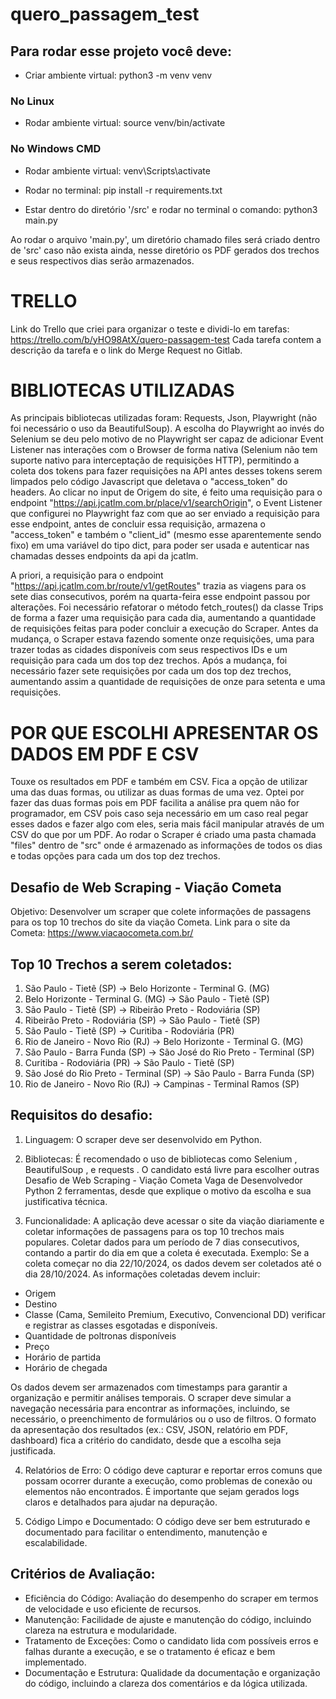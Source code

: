 # quero_passagem_test

## Para rodar esse projeto você deve:

- Criar ambiente virtual: python3 -m venv venv

### No Linux
- Rodar ambiente virtual: source venv/bin/activate

### No Windows CMD
- Rodar ambiente virtual: venv\Scripts\activate

- Rodar no terminal: pip install -r requirements.txt

- Estar dentro do diretório '/src' e rodar no terminal o comando: python3 main.py


Ao rodar o arquivo 'main.py', um diretório chamado files será criado dentro de 'src' caso não exista ainda, nesse diretório os PDF gerados dos trechos e seus respectivos dias serão armazenados.

# TRELLO

Link do Trello que criei para organizar o teste e dividi-lo em tarefas: https://trello.com/b/yHO98AtX/quero-passagem-test
Cada tarefa contem a descrição da tarefa e o link do Merge Request no Gitlab.


# BIBLIOTECAS UTILIZADAS

As principais bibliotecas utilizadas foram: Requests, Json, Playwright (não foi necessário o uso da BeautifulSoup).
A escolha do Playwright ao invés do Selenium se deu pelo motivo de no Playwright ser capaz de adicionar Event Listener nas interações com o Browser de forma nativa (Selenium não tem suporte nativo para interceptação de requisições HTTP), permitindo a coleta dos tokens para fazer requisições na API antes desses tokens serem limpados pelo código Javascript que deletava o "access_token" do headers. Ao clicar no input de Origem do site, é feito uma requisição para o endpoint "https://api.jcatlm.com.br/place/v1/searchOrigin", o Event Listener que configurei no Playwright faz com que ao ser enviado a requisição para esse endpoint, antes de concluir essa requisição, armazena o "access_token" e também o "client_id" (mesmo esse aparentemente sendo fixo) em uma variável do tipo dict, para poder ser usada e autenticar nas chamadas desses endpoints da api da jcatlm.

A priori, a requisição para o endpoint "https://api.jcatlm.com.br/route/v1/getRoutes" trazia as viagens para os sete dias consecutivos, porém na quarta-feira esse endpoint passou por alterações. Foi necessário refatorar o método fetch_routes() da classe Trips de forma a fazer uma requisição para cada dia, aumentando a quantidade de requisições feitas para poder concluir a execução do Scraper. Antes da mudança, o Scraper estava fazendo somente onze requisições, uma para trazer todas as cidades disponíveis com seus respectivos IDs e um requisição para cada um dos top dez trechos. Após a mudança, foi necessário fazer sete requisições por cada um dos top dez trechos, aumentando assim a quantidade de requisições de onze para setenta e uma requisições.

# POR QUE ESCOLHI APRESENTAR OS DADOS EM PDF E CSV

Touxe os resultados em PDF e também em CSV. Fica a opção de utilizar uma das duas formas, ou utilizar as duas formas de uma vez. Optei por fazer das duas formas pois em PDF facilita a análise pra quem não for programador, em CSV pois caso seja necessário em um caso real pegar esses dados e fazer algo com eles, seria mais fácil manipular através de um CSV do que por um PDF.
Ao rodar o Scraper é criado uma pasta chamada "files" dentro de "src" onde é armazenado as informações de todos os dias e todas opções para cada um dos top dez trechos.

## Desafio de Web Scraping - Viação Cometa

Objetivo: Desenvolver um scraper que colete informações de passagens para
os top 10 trechos do site da viação Cometa.
Link para o site da Cometa: https://www.viacaocometa.com.br/

## Top 10 Trechos a serem coletados:
1. São Paulo - Tietê (SP) → Belo Horizonte - Terminal G. (MG)
2. Belo Horizonte - Terminal G. (MG) → São Paulo - Tietê (SP)
3. São Paulo - Tietê (SP) → Ribeirão Preto - Rodoviária (SP)
4. Ribeirão Preto - Rodoviária (SP) → São Paulo - Tietê (SP)
5. São Paulo - Tietê (SP) → Curitiba - Rodoviária (PR)
6. Rio de Janeiro - Novo Rio (RJ) → Belo Horizonte - Terminal G. (MG)
7. São Paulo - Barra Funda (SP) → São José do Rio Preto - Terminal (SP)
8. Curitiba - Rodoviária (PR) → São Paulo - Tietê (SP)
9. São José do Rio Preto - Terminal (SP) → São Paulo - Barra Funda (SP)
10. Rio de Janeiro - Novo Rio (RJ) → Campinas - Terminal Ramos (SP)


## Requisitos do desafio:
1. Linguagem: O scraper deve ser desenvolvido em Python.

2. Bibliotecas: É recomendado o uso de bibliotecas como Selenium ,
BeautifulSoup , e requests . O candidato está livre para escolher outras
Desafio de Web Scraping - Viação Cometa  Vaga de Desenvolvedor Python 2
ferramentas, desde que explique o motivo da escolha e sua justificativa
técnica.

3. Funcionalidade:
A aplicação deve acessar o site da viação diariamente e coletar
informações de passagens para os top 10 trechos mais populares.
Coletar dados para um período de 7 dias consecutivos, contando a
partir do dia em que a coleta é executada.
Exemplo: Se a coleta começar no dia 22/10/2024, os dados devem
ser coletados até o dia 28/10/2024.
As informações coletadas devem incluir:

- Origem
- Destino
- Classe (Cama, Semileito Premium, Executivo, Convencional DD) verificar e registrar as classes esgotadas e disponíveis.
- Quantidade de poltronas disponíveis
- Preço
- Horário de partida
- Horário de chegada

Os dados devem ser armazenados com timestamps para garantir a
organização e permitir análises temporais.
O scraper deve simular a navegação necessária para encontrar as
informações, incluindo, se necessário, o preenchimento de formulários
ou o uso de filtros.
O formato da apresentação dos resultados (ex.: CSV, JSON, relatório
em PDF, dashboard) fica a critério do candidato, desde que a escolha
seja justificada.

4. Relatórios de Erro:
O código deve capturar e reportar erros comuns que possam ocorrer
durante a execução, como problemas de conexão ou elementos não
encontrados.
É importante que sejam gerados logs claros e detalhados para ajudar
na depuração.

5. Código Limpo e Documentado:
O código deve ser bem estruturado e documentado para facilitar o
entendimento, manutenção e escalabilidade.


## Critérios de Avaliação:
- Eficiência do Código: Avaliação do desempenho do scraper em termos de
velocidade e uso eficiente de recursos.
- Manutenção: Facilidade de ajuste e manutenção do código, incluindo
clareza na estrutura e modularidade.
- Tratamento de Exceções: Como o candidato lida com possíveis erros e
falhas durante a execução, e se o tratamento é eficaz e bem implementado.
- Documentação e Estrutura: Qualidade da documentação e organização do
código, incluindo a clareza dos comentários e da lógica utilizada.

